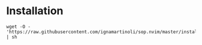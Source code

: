 # Installation

```shell
wget -O - 'https://raw.githubusercontent.com/ignamartinoli/sop.nvim/master/install.sh' | sh
```

